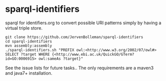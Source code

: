 sparql-identifiers
==================

sparql for identifiers.org to convert possible URI patterns simply by having a virtual triple store.

```
git clone https://github.com/JervenBolleman/sparql-identifiers
cd sparql-identifiers
mvn assembly:assembly
./sparql-identifiers.sh "PREFIX owl:<http://www.w3.org/2002/07/owl#> SELECT ?target WHERE {<http://www.ebi.ac.uk/QuickGO/GTerm?id=GO:0006915> owl:sameAs ?target}"
```

See the issue lists for future tasks..
The only requirements are a maven3 and java7+ installation.
